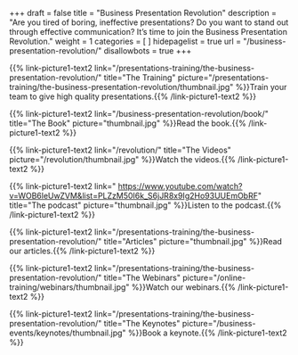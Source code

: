 +++
draft 			= false
title 			= "Business Presentation Revolution"
description		= "Are you tired of boring, ineffective presentations? Do you want to stand out through effective communication? It’s time to join the Business Presentation Revolution."
weight			= 1
categories		= [ ]
hidepagelist		= true
url 				= "/business-presentation-revolution/"
disallowbots		= true
+++

{{% link-picture1-text2 link="/presentations-training/the-business-presentation-revolution/" title="The Training" picture="/presentations-training/the-business-presentation-revolution/thumbnail.jpg" %}}Train your team to give high quality presentations.{{% /link-picture1-text2 %}} 

{{% link-picture1-text2 link="/business-presentation-revolution/book/" title="The Book" picture="thumbnail.jpg" %}}Read the book.{{% /link-picture1-text2 %}} 

{{% link-picture1-text2 link="/revolution/" title="The Videos" picture="/revolution/thumbnail.jpg" %}}Watch the videos.{{% /link-picture1-text2 %}} 

{{% link-picture1-text2 link=" https://www.youtube.com/watch?v=WOB6leUwZVM&list=PLZzM50I6k_S6jJR8x9Ig2Ho93UUEmObRF" title="The podcast" picture="thumbnail.jpg" %}}Listen to the podcast.{{% /link-picture1-text2 %}}

{{% link-picture1-text2 link="/presentations-training/the-business-presentation-revolution/" title="Articles" picture="thumbnail.jpg" %}}Read our articles.{{% /link-picture1-text2 %}}

{{% link-picture1-text2 link="/presentations-training/the-business-presentation-revolution/" title="The Webinars" picture="/online-training/webinars/thumbnail.jpg" %}}Watch our webinars.{{% /link-picture1-text2 %}} 

{{% link-picture1-text2 link="/presentations-training/the-business-presentation-revolution/" title="The Keynotes" picture="/business-events/keynotes/thumbnail.jpg" %}}Book a keynote.{{% /link-picture1-text2 %}}
